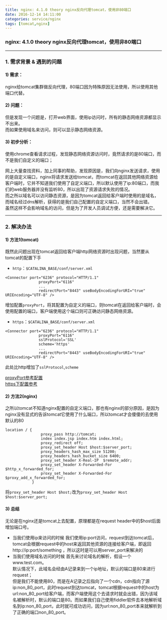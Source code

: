 ```yaml
---
title: nginx: 4.1.0 theory nginx反向代理tomcat，使用非80端口
date: 2016-12-14 14:11:00
categories: service/nginx
tags: [tomcat,nginx]
---
```

### nginx: 4.1.0 theory nginx反向代理tomcat，使用非80端口

---

### 1. 需求背景 & 遇到的问题
#### 1) 需求：  
nginx给tomcat集群做反向代理，80端口因为特殊原因无法使用，所以使用其他端口代替。  
#### 2) 问题：  
但是发现一个问题是，打开web界面，使用ip访问时，所有的静态网络资源都显示不出来。  
而如果使用域名来访问，则可以显示静态网络资源。
#### 3) 初步分析：
使用chrome查看请求过程，发现静态网络资源访问时，竟然请求的是80端口，而不是我们自定义的端口；  

网上大量查找资料，加上同事的帮助，发现原因是，我们向nginx发送请求，使用的是自定义端口，nginx将请求发送给tomcat，而tomcat在返回其他网络资源给客户端时，它并不知道我们使用了自定义端口，所以默认使用了ip:80端口，而我们的web服务器并没有监听80，所以出现了资源请求失败的情况。  
而之所以域名可以访问静态资源，是因为tomcat返回给客户端时使用的是域名，而域名经过dns解析，获得的是我们自己配置的自定义端口，当然不会出错。  
虽然这样不会影响域名的访问，但是为了开发人员调试方便，还是需要解决它。

---

### 2. 解决办法
#### 1) 方法1(tomcat)
既然此问题出现在tomcat返回给客户端http网络资源时出现问题，当然要从tomcat的配置下手  
- `http`：`$CATALINA_BASE/conf/server.xml`
```
<Connector port="6236" protocol="HTTP/1.1"
               proxyPort="6116"
               ...
               redirectPort="8443" useBodyEncodingForURI="true" URIEncoding="UTF-8" />
```
增加配置`proxyPort`，将其配置为自定义的端口，则tomcat在返回给客户端时，会使用配置的端口，客户端使用这个端口则可正确访问静态网络资源。

- `https`：`$CATALINA_BASE/conf/server.xml`
```
<Connector port="6236" protocol="HTTP/1.1"
               proxyPort="6116"
               sslProtocol='SSL'
               scheme='https'
               ...
               redirectPort="8443" useBodyEncodingForURI="true" URIEncoding="UTF-8" />
```
此处比http增加了`sslProtocol`,`scheme`  

[proxyPort参考配置](http://www.ituring.com.cn/article/48042)  
[https下配置参考](http://stackoverflow.com/questions/3561667/can-i-run-tomcat-securely-on-port-443-and-insecurely-on-8080)

#### 2) 方法2(nginx)
之所以tomcat不知道nginx配置的自定义端口，那也有nginx的部分原因，是因为nginx没有显式的告诉tomcat它使用了什么端口，所以tomcat才会傻傻的去使用默认的80
```
location / {
                proxy_pass http://tomcat;
                index index.jsp index.htm index.html;
                proxy_redirect off;
                proxy_set_header Host $host:$server_port;
                proxy_headers_hash_max_size 51200;
                proxy_headers_hash_bucket_size 6400;
                proxy_set_header X-Real-IP  $remote_addr;
                proxy_set_header X-Forwarded-For $http_x_forwarded_for;
                proxy_set_header X-Forwarded-For $proxy_add_x_forwarded_for;
            }
```
将`proxy_set_header Host $host;`改为`proxy_set_header Host $host:$server_port;`

#### 3) 总结
无论是在nginx还是tomcat上去配置，原理都是在request header中的$host后面增加端口号。
- 当我们使用ip来访问的时候
我们使用ip:port访问，request到达tomcat后，tomcat会根据request中的host来返回其他资源的连接给客户端，即返回http://ip:port/something ，所以这时是可以用server_port来解决的
- 当我们使用域名访问的时候
首先来讨论域名的解析，假设一个www.test.com。  
默认情况下，此域名会经由A记录来到一个ip地址，默认的端口是80来进行request；  
但是我们不能使用80，而是在A记录之后指向了一个cdn，cdn指向了源ip:non_80_port，此时request到达tomcat，tomcat根据request中的host为url:non_80_port给客户端，而客户端使用这个去请求时就会出错，因为该域名被解析时，默认的端口是80。而如果我们自己使用fiddler软件去本地解析域名到ip:non_80_port，此时就可成功访问，因为url:non_80_port本来就解析到了正确的端口non_80_port。
